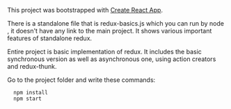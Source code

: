 This project was bootstrapped with [Create React App](https://github.com/facebookincubator/create-react-app).

There is a standalone file that is redux-basics.js which you can run by node <file name>,
it doesn't have any link to the main project. It shows various important features of standalone redux.  

Entire project is basic implementation of redux.  It includes the basic synchronous version as well as asynchronous one, using action creators and redux-thunk.

Go to the project folder and write these commands:

      npm install
      npm start

